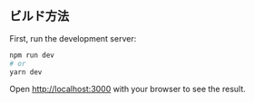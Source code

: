 ## ビルド方法

First, run the development server:

```bash
npm run dev
# or
yarn dev
```

Open [http://localhost:3000](http://localhost:3000) with your browser to see the result.
